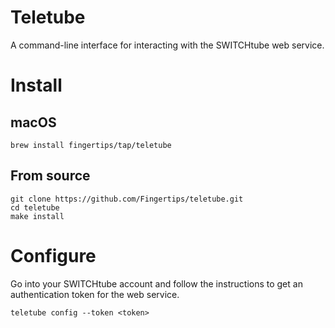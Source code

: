 # Teletube

A command-line interface for interacting with the SWITCHtube web service.

# Install

## macOS

    brew install fingertips/tap/teletube

## From source

    git clone https://github.com/Fingertips/teletube.git
    cd teletube
    make install

# Configure

Go into your SWITCHtube account and follow the instructions to get an authentication token for the web service.

    teletube config --token <token>
